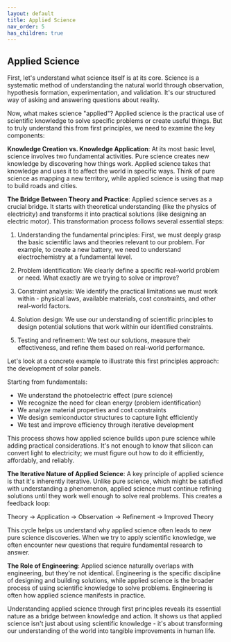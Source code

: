 ```yaml
---
layout: default
title: Applied Science
nav_order: 5
has_children: true
---
```

## Applied Science

First, let's understand what science itself is at its core. Science is a systematic method of understanding the natural world through observation, hypothesis formation, experimentation, and validation. It's our structured way of asking and answering questions about reality.

Now, what makes science "applied"? Applied science is the practical use of scientific knowledge to solve specific problems or create useful things. But to truly understand this from first principles, we need to examine the key components:

**Knowledge Creation vs. Knowledge Application**: At its most basic level, science involves two fundamental activities. Pure science creates new knowledge by discovering how things work. Applied science takes that knowledge and uses it to affect the world in specific ways. Think of pure science as mapping a new territory, while applied science is using that map to build roads and cities.

**The Bridge Between Theory and Practice**: Applied science serves as a crucial bridge. It starts with theoretical understanding (like the physics of electricity) and transforms it into practical solutions (like designing an electric motor). This transformation process follows several essential steps:

1. Understanding the fundamental principles: First, we must deeply grasp the basic scientific laws and theories relevant to our problem. For example, to create a new battery, we need to understand electrochemistry at a fundamental level.

2. Problem identification: We clearly define a specific real-world problem or need. What exactly are we trying to solve or improve?

3. Constraint analysis: We identify the practical limitations we must work within - physical laws, available materials, cost constraints, and other real-world factors.

4. Solution design: We use our understanding of scientific principles to design potential solutions that work within our identified constraints.

5. Testing and refinement: We test our solutions, measure their effectiveness, and refine them based on real-world performance.

Let's look at a concrete example to illustrate this first principles approach: the development of solar panels.

Starting from fundamentals:

- We understand the photoelectric effect (pure science)
- We recognize the need for clean energy (problem identification)
- We analyze material properties and cost constraints
- We design semiconductor structures to capture light efficiently
- We test and improve efficiency through iterative development

This process shows how applied science builds upon pure science while adding practical considerations. It's not enough to know that silicon can convert light to electricity; we must figure out how to do it efficiently, affordably, and reliably.

**The Iterative Nature of Applied Science**: A key principle of applied science is that it's inherently iterative. Unlike pure science, which might be satisfied with understanding a phenomenon, applied science must continue refining solutions until they work well enough to solve real problems. This creates a feedback loop:

Theory → Application → Observation → Refinement → Improved Theory

This cycle helps us understand why applied science often leads to new pure science discoveries. When we try to apply scientific knowledge, we often encounter new questions that require fundamental research to answer.

**The Role of Engineering**: Applied science naturally overlaps with engineering, but they're not identical. Engineering is the specific discipline of designing and building solutions, while applied science is the broader process of using scientific knowledge to solve problems. Engineering is often how applied science manifests in practice.

Understanding applied science through first principles reveals its essential nature as a bridge between knowledge and action. It shows us that applied science isn't just about using scientific knowledge - it's about transforming our understanding of the world into tangible improvements in human life.
